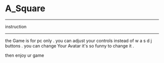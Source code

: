 # A_Square
____________

  instruction 
____________

the Game is for pc only .
you can adjust your controls instead of w a s d j buttons .
you can change Your Avatar it's so funny to change it  .

then enjoy ur game

